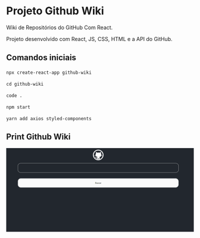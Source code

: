 # Projeto Github Wiki

 Wiki de Repositórios do GitHub Com React.

Projeto desenvolvido com React, JS, CSS, HTML e a API do GitHub.


## Comandos iniciais

`npx create-react-app github-wiki`

`cd github-wiki`

`code .`

`npm start`

`yarn add axios styled-components`


## Print Github Wiki

<img src="./src/assets/screenShot.png" alt="print project">
